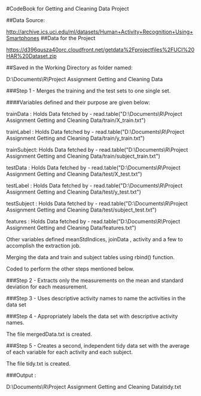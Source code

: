 #CodeBook for Getting and Cleaning Data Project

##Data Source:

http://archive.ics.uci.edu/ml/datasets/Human+Activity+Recognition+Using+Smartphones 
##Data for the Project

https://d396qusza40orc.cloudfront.net/getdata%2Fprojectfiles%2FUCI%20HAR%20Dataset.zip 

##Saved in the Working Directory as folder named:

D:\Documents\R\Project Assignment Getting and Cleaning Data

###Step 1 - Merges the training and the test sets to one single set.

####Variables defined and their purpose are given below:

trainData : Holds Data fetched by - read.table("D:\Documents\R\Project Assignment Getting and Cleaning Data/train/X_train.txt")

trainLabel : Holds Data fetched by - read.table("D:\Documents\R\Project Assignment Getting and Cleaning Data/train/y_train.txt")

trainSubject: Holds Data fetched by - read.table("D:\Documents\R\Project Assignment Getting and Cleaning Data/train/subject_train.txt")

testData : Holds Data fetched by - read.table("D:\Documents\R\Project Assignment Getting and Cleaning Data/test/X_test.txt")

testLabel : Holds Data fetched by - read.table("D:\Documents\R\Project Assignment Getting and Cleaning Data/test/y_test.txt")

testSubject : Holds Data fetched by - read.table("D:\Documents\R\Project Assignment Getting and Cleaning Data/test/subject_test.txt")

features : Holds Data fetched by - read.table("D:\Documents\R\Project Assignment Getting and Cleaning Data/features.txt")

Other variables defined meanStdIndices, joinData , activity and a few to accomplish the extraction job.

Merging the data and train and subject tables using rbind() function.

Coded to perform the other steps mentioned below.

###Step 2 - Extracts only the measurements on the mean and standard deviation for each measurement. 

###Step 3 - Uses descriptive activity names to name the activities in the data set

###Step 4 - Appropriately labels the data set with descriptive activity names.

The file mergedData.txt is created.

###Step 5 - Creates a second, independent tidy data set with the average of each variable for each activity and each subject. 


The file tidy.txt is created.

###Output :

D:\Documents\R\Project Assignment Getting and Cleaning Data\tidy.txt